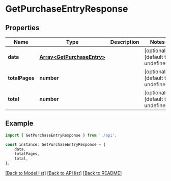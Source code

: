 # GetPurchaseEntryResponse


## Properties

Name | Type | Description | Notes
------------ | ------------- | ------------- | -------------
**data** | [**Array&lt;GetPurchaseEntry&gt;**](GetPurchaseEntry.md) |  | [optional] [default to undefined]
**totalPages** | **number** |  | [optional] [default to undefined]
**total** | **number** |  | [optional] [default to undefined]

## Example

```typescript
import { GetPurchaseEntryResponse } from './api';

const instance: GetPurchaseEntryResponse = {
    data,
    totalPages,
    total,
};
```

[[Back to Model list]](../README.md#documentation-for-models) [[Back to API list]](../README.md#documentation-for-api-endpoints) [[Back to README]](../README.md)
